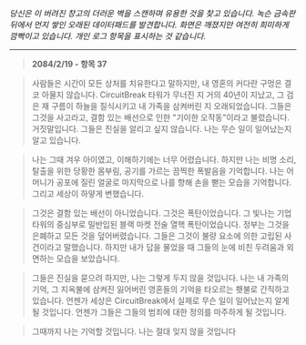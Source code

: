 _당신은 이 버려진 창고의 더러운 벽을 스캔하며 유용한 것을 찾고 있습니다. 녹슨 금속판 뒤에서 먼지 쌓인 오래된 데이터패드를 발견합니다. 화면은 깨졌지만 여전히 희미하게 깜빡이고 있습니다. 개인 로그 항목을 표시하는 것 같습니다._

---

> **2084/2/19 - 항목 37**

> 사람들은 시간이 모든 상처를 치유한다고 말하지만, 내 영혼의 커다란 구멍은 결코 아물지 않습니다. CircuitBreak 타워가 무너진 지 거의 40년이 지났고, 그 검은 재 구름이 하늘을 질식시키고 내 가족을 삼켜버린 지 오래되었습니다. 그들은 그것을 사고라고, 결함 있는 배선으로 인한 "기이한 오작동"이라고 불렀습니다. 거짓말입니다. 그들은 진실을 알리고 싶지 않습니다. 나는 무슨 일이 일어났는지 알고 있습니다.

> 나는 그때 겨우 아이였고, 이해하기에는 너무 어렸습니다. 하지만 나는 비명 소리, 탈출을 위한 당황한 몸부림, 공기를 가르는 끔찍한 폭발음을 기억합니다. 나는 어머니가 공포에 질린 얼굴로 마지막으로 나를 향해 손을 뻗는 모습을 기억합니다. 그리고 세상이 하얗게 변했습니다.

> 그것은 결함 있는 배선이 아니었습니다. 그것은 폭탄이었습니다. 그 빛나는 기업 타워의 중심부로 밀반입된 블랙 마켓 전술 열핵 폭탄이었습니다. 정부는 그것을 은폐하고 모든 것을 덮어버렸습니다. 그들은 그것이 불량 요소에 의한 고립된 사건이라고 말했습니다. 하지만 내가 답을 물었을 때 그들의 눈에 비친 두려움과 외면하는 모습을 보았습니다.

> 그들은 진실을 묻으려 하지만, 나는 그렇게 두지 않을 것입니다. 나는 내 가족의 기억, 그 지옥불에 삼켜진 잃어버린 영혼들의 기억을 타오르는 횃불로 간직하고 있습니다. 언젠가 세상은 CircuitBreak에서 실제로 무슨 일이 일어났는지 알게 될 것입니다. 언젠가 그들은 그들의 범죄에 대한 정의를 마주하게 될 것입니다.

> 그때까지 나는 기억할 것입니다. 나는 절대 잊지 않을 것입니다
